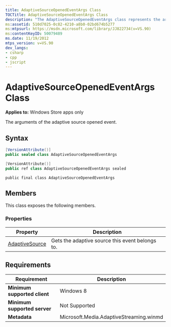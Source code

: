 ```yaml
---
title: AdaptiveSourceOpenedEventArgs Class
TOCTitle: AdaptiveSourceOpenedEventArgs Class
description: "The AdaptiveSourceOpenedEventArgs class represents the arguments of the adaptive source opened event."
ms:assetid: 510d7025-0c82-4210-a8b0-02bd674b5277
ms:mtpsurl: https://msdn.microsoft.com/library/JJ822734(v=VS.90)
ms:contentKeyID: 50079489
ms.date: 11/19/2012
mtps_version: v=VS.90
dev_langs:
- csharp
- cpp
- jscript
---
```


# AdaptiveSourceOpenedEventArgs Class

**Applies to:** Windows Store apps only

The arguments of the adaptive source opened event.

## Syntax

```csharp
[VersionAttribute()]
public sealed class AdaptiveSourceOpenedEventArgs
```

```cpp
[VersionAttribute()]
public ref class AdaptiveSourceOpenedEventArgs sealed
```

```jscript
public final class AdaptiveSourceOpenedEventArgs
```

## Members

This class exposes the following members.

### Properties

|Property|Description|
|--- |--- |
|[AdaptiveSource](adaptivesourceopenedeventargs-adaptivesource-property.md)|Gets the adaptive source this event belongs to.|

## Requirements

|Requirement|Description|
|--- |--- |
|**Minimum supported client**|Windows 8|
|**Minimum supported server**|Not Supported|
|**Metadata**|Microsoft.Media.AdaptiveStreaming.winmd|
